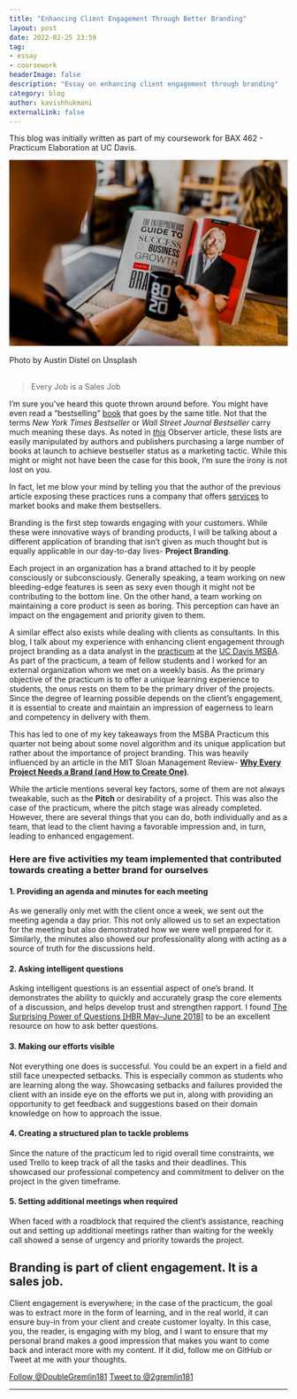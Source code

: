 ```yaml
---
title: "Enhancing Client Engagement Through Better Branding"
layout: post
date: 2022-02-25 23:59
tag:
- essay
- coursework
headerImage: false
description: "Essay on enhancing client engagement through branding"
category: blog
author: kavishhukmani
externalLink: false
---
```


<span class="evidence">This blog was initially written as part of my coursework for BAX 462 - Practicum Elaboration at UC Davis.</span>

![Header Image](/assets/images/posts/enhancing-client-engagement-through-better-branding/header.jpeg)
<figcaption class="caption">Photo by Austin Distel on Unsplash</figcaption>

<br>

> Every Job is a Sales Job

I’m sure you’ve heard this quote thrown around before. You might have even read a “bestselling” [book](https://www.goodreads.com/en/book/show/44600592-every-job-is-a-sales-job) that goes by the same title. Not that the terms <i>New York Times Bestseller</i> or <i>Wall Street Journal Bestseller</i> carry much meaning these days. As noted in <i>[this](https://observer.com/2016/02/the-truth-about-the-new-york-times-and-wall-street-journal-bestseller-lists/)</i> Observer article, these lists are easily manipulated by authors and publishers purchasing a large number of books at launch to achieve bestseller status as a marketing tactic. While this might or might not have been the case for this book, I’m sure the irony is not lost on you.

In fact, let me blow your mind by telling you that the author of the previous article exposing these practices runs a company that offers [services](https://booklaunch.com/) to market books and make them bestsellers.

<div class="breaker"></div>

Branding is the first step towards engaging with your customers. While these were innovative ways of branding products, I will be talking about a different application of branding that isn’t given as much thought but is equally applicable in our day-to-day lives- <strong>Project Branding</strong>.

Each project in an organization has a brand attached to it by people consciously or subconsciously. Generally speaking, a team working on new bleeding-edge features is seen as sexy even though it might not be contributing to the bottom line. On the other hand, a team working on maintaining a core product is seen as boring. This perception can have an impact on the engagement and priority given to them.

A similar effect also exists while dealing with clients as consultants. In this blog, I talk about my experience with enhancing client engagement through project branding as a data analyst in the [practicum](https://www.merriam-webster.com/dictionary/practicum) at the [UC Davis MSBA](https://gsm.ucdavis.edu/master-science-business-analytics-msba). As part of the practicum, a team of fellow students and I worked for an external organization whom we met on a weekly basis. As the primary objective of the practicum is to offer a unique learning experience to students, the onus rests on them to be the primary driver of the projects. Since the degree of learning possible depends on the client’s engagement, it is essential to create and maintain an impression of eagerness to learn and competency in delivery with them.

This has led to one of my key takeaways from the MSBA Practicum this quarter not being about some novel algorithm and its unique application but rather about the importance of project branding. This was heavily influenced by an article in the MIT Sloan Management Review- <strong>[Why Every Project Needs a Brand (and How to Create One)](https://sloanreview.mit.edu/article/why-every-project-needs-a-brand-and-how-to-create-one/)</strong>.

While the article mentions several key factors, some of them are not always tweakable, such as the <strong>Pitch</strong> or desirability of a project. This was also the case of the practicum, where the pitch stage was already completed. However, there are several things that you can do, both individually and as a team, that lead to the client having a favorable impression and, in turn, leading to enhanced engagement.

### Here are five activities my team implemented that contributed towards creating a better brand for ourselves

#### 1. Providing an agenda and minutes for each meeting
As we generally only met with the client once a week, we sent out the meeting agenda a day prior. This not only allowed us to set an expectation for the meeting but also demonstrated how we were well prepared for it. Similarly, the minutes also showed our professionality along with acting as a source of truth for the discussions held.

#### 2. Asking intelligent questions
Asking intelligent questions is an essential aspect of one’s brand. It demonstrates the ability to quickly and accurately grasp the core elements of a discussion, and helps develop trust and strengthen rapport. I found [The Surprising Power of Questions [HBR May–June 2018]](https://hbr.org/2018/05/the-surprising-power-of-questions) to be an excellent resource on how to ask better questions.

#### 3. Making our efforts visible
Not everything one does is successful. You could be an expert in a field and still face unexpected setbacks. This is especially common as students who are learning along the way. Showcasing setbacks and failures provided the client with an inside eye on the efforts we put in, along with providing an opportunity to get feedback and suggestions based on their domain knowledge on how to approach the issue.

#### 4. Creating a structured plan to tackle problems
Since the nature of the practicum led to rigid overall time constraints, we used Trello to keep track of all the tasks and their deadlines. This showcased our professional competency and commitment to deliver on the project in the given timeframe.

#### 5. Setting additional meetings when required
When faced with a roadblock that required the client’s assistance, reaching out and setting up additional meetings rather than waiting for the weekly call showed a sense of urgency and priority towards the project.

<div class="breaker"></div>

## Branding is part of client engagement. It is a sales job.
Client engagement is everywhere; in the case of the practicum, the goal was to extract more in the form of learning, and in the real world, it can ensure buy-in from your client and create customer loyalty. In this case, you, the reader, is engaging with my blog, and I want to ensure that my personal brand makes a good impression that makes you want to come back and interact more with my content. If it did, follow me on GitHub or Tweet at me with your thoughts.

<!-- Place this tag where you want the button to render. -->
<a class="github-button" href="https://github.com/DoubleGremlin181" data-color-scheme="no-preference: light; light: light; dark: dark;" aria-label="Follow @DoubleGremlin181 on GitHub">Follow @DoubleGremlin181</a>
<a href="https://twitter.com/intent/tweet?screen_name=2gremlin181&ref_src=twsrc%5Etfw" class="twitter-mention-button" data-show-count="false">Tweet to @2gremlin181</a><script async src="https://platform.twitter.com/widgets.js" charset="utf-8"></script>

<!-- Place this tag in your head or just before your close body tag. -->
<script async defer src="https://buttons.github.io/buttons.js"></script>

---

